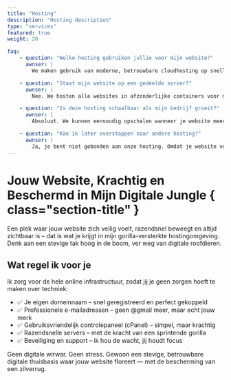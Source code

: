 ```yaml
---
title: "Hosting"
description: "Hosting description"
type: "services"
featured: true
weight: 20

faq:
    - question: "Welke hosting gebruiken jullie voor mijn website?"
      awnser: |
        We maken gebruik van moderne, betrouwbare cloudhosting op snelle servers binnen Europa. Deze omgeving zorgt voor uitstekende prestaties, veiligheid en stabiliteit.

    - question: "Staat mijn website op een gedeelde server?"
      awnser: |
        Nee. We hosten alle websites in afzonderlijke containers voor maximale veiligheid en performance. Je deelt dus geen systeem met andere klanten zoals bij traditionele shared hosting.

    - question: "Is deze hosting schaalbaar als mijn bedrijf groeit?"
      awnser: |
        Absoluut. We kunnen eenvoudig opschalen wanneer je website meer verkeer krijgt of extra functionaliteit nodig heeft.

    - question: "Kan ik later overstappen naar andere hosting?"
      awnser: |
        Ja, je bent niet gebonden aan onze hosting. Omdat je website volledig statisch is, kun je deze desgewenst eenvoudig verhuizen naar een andere partij.
---
```


# Jouw Website, Krachtig en Beschermd in Mijn Digitale Jungle { class="section-title" }

Een plek waar jouw website zich veilig voelt, razendsnel beweegt en altijd zichtbaar is – dat is wat je krijgt in mijn gorilla-versterkte hostingomgeving. Denk aan een stevige tak hoog in de boom, ver weg van digitale roofdieren.

## Wat regel ik voor je

Ik zorg voor de hele online infrastructuur, zodat jij je geen zorgen hoeft te maken over techniek:

- ✅ Je eigen domeinnaam – snel geregistreerd en perfect gekoppeld
- ✅ Professionele e-mailadressen – geen @gmail meer, maar echt jouw merk
- ✅ Gebruiksvriendelijk controlepaneel (cPanel) – simpel, maar krachtig
- ✅ Razendsnelle servers – met de kracht van een sprintende gorilla
- ✅ Beveiliging en support – ik hou de wacht, jij houdt focus

Geen digitale wirwar. Geen stress.
Gewoon een stevige, betrouwbare digitale thuisbasis waar jouw website floreert — met de bescherming van een zilverrug.